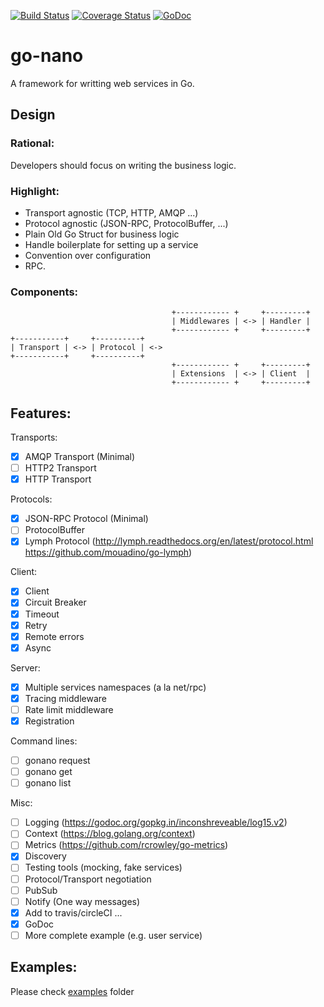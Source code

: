 [![Build Status](https://travis-ci.org/mouadino/go-nano.svg?branch=master)](https://travis-ci.org/mouadino/go-nano)
[![Coverage Status](https://coveralls.io/repos/mouadino/go-nano/badge.svg?branch=master&service=github)](https://coveralls.io/github/mouadino/go-nano?branch=master)
[![GoDoc](https://godoc.org/github.com/mouadino/go-nano?status.svg)](https://godoc.org/github.com/mouadino/go-nano)

# go-nano

A framework for writting web services in Go.

## Design

### Rational:

Developers should focus on writing the business logic.

### Highlight:

- Transport agnostic (TCP, HTTP, AMQP ...)
- Protocol agnostic (JSON-RPC, ProtocolBuffer, ...)
- Plain Old Go Struct for business logic
- Handle boilerplate for setting up a service
- Convention over configuration
- RPC.

### Components:

                                        +------------ +     +---------+
                                        | Middlewares | <-> | Handler |
                                        +------------ +     +---------+
    +-----------+     +----------+
    | Transport | <-> | Protocol | <->
    +-----------+     +----------+
                                        +------------ +     +---------+
                                        | Extensions  | <-> | Client  |
                                        +------------ +     +---------+


## Features:

Transports:

- [X] AMQP Transport (Minimal)
- [ ] HTTP2 Transport
- [X] HTTP Transport

Protocols:

- [X] JSON-RPC Protocol (Minimal)
- [ ] ProtocolBuffer
- [X] Lymph Protocol (http://lymph.readthedocs.org/en/latest/protocol.html https://github.com/mouadino/go-lymph)

Client:

- [X] Client
- [X] Circuit Breaker
- [X] Timeout
- [X] Retry
- [X] Remote errors
- [X] Async

Server:

- [X] Multiple services namespaces (a la net/rpc)
- [X] Tracing middleware
- [ ] Rate limit middleware
- [X] Registration

Command lines:

- [ ] gonano request
- [ ] gonano get
- [ ] gonano list

Misc:

- [ ] Logging (https://godoc.org/gopkg.in/inconshreveable/log15.v2)
- [ ] Context (https://blog.golang.org/context)
- [ ] Metrics (https://github.com/rcrowley/go-metrics)
- [X] Discovery
- [ ] Testing tools (mocking, fake services)
- [ ] Protocol/Transport negotiation
- [ ] PubSub
- [ ] Notify (One way messages)
- [X] Add to travis/circleCI ...
- [X] GoDoc
- [ ] More complete example (e.g. user service)

## Examples:

Please check [examples] folder

[examples]: https://github.com/mouadino/go-nano/tree/master/examples

